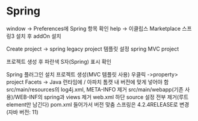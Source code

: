 # Spring

window -> Preferences에 Spring 항목 확인
help -> 이클립스 Marketplace 스프링3 설치 후 addOn 설치

Create project -> spring legacy project
템플릿 설정 spring MVC project


프로젝트 생성 후 파란색 S자(Spring) 표시 확인

Spring 플러그인 설치
프로젝트 생성(MVC 템플릿 사용)
우클릭 ->property> project Facets -> Java 런타임에 / 아파치 톰캣 내 버전에 맞게 넣어야 함
src/main/resources의 log4j.xml, META-INFO 제거
src/main/webapp(기존 사용)/WEB-INF의 spring과 views 제거
web.xml 하단 source 설정 전부 제거(루트 element만 남긴다)
pom.xml 들어가서 버전 맞춤
스프링은 4.2.4RELEASE로 변경 (자바 버전: 11)
